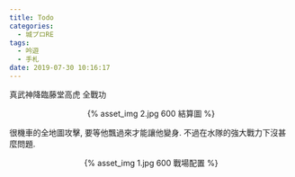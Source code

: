 ```yaml
---
title: Todo
categories:
  - 城プロRE
tags:
  - 吟遊
  - 手札
date: 2019-07-30 10:16:17
---
```

真武神降臨藤堂高虎 全戰功
<center>{% asset_img 2.jpg 600 結算圖 %}</center>

很機車的全地圖攻擊, 要等他飄過來才能讓他變身.
不過在水隊的強大戰力下沒甚麼問題.

<center>{% asset_img 1.jpg 600 戰場配置 %}</center>
